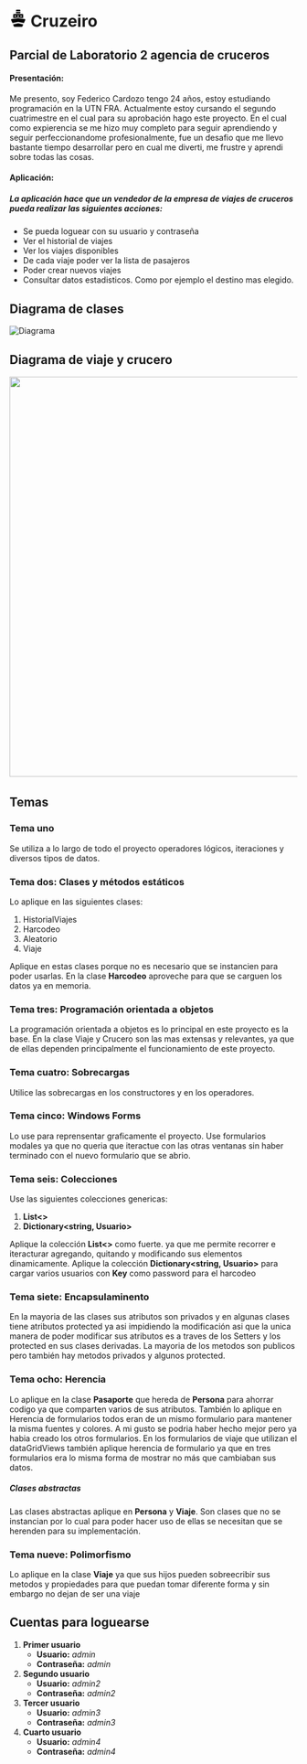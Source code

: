 #  <img src="Imgenes/crucero.png" width="30" height="30">  Cruzeiro    
## Parcial de Laboratorio 2 agencia de cruceros


#### Presentación:

Me presento, soy Federico Cardozo tengo 24 años, estoy estudiando programación en la UTN FRA. Actualmente estoy cursando el segundo cuatrimestre
en el cual para su aprobación hago este proyecto. En el cual como expierencia se me hizo muy completo para seguir aprendiendo y seguir perfeccionandome
profesionalmente, fue un desafio que me llevo bastante tiempo desarrollar pero en cual me diverti, me frustre y aprendi sobre todas las cosas.

#### Aplicación: 
##### La aplicación hace que un vendedor de la empresa de viajes de cruceros pueda realizar las siguientes acciones:
* Se pueda loguear con su usuario y contraseña
* Ver el historial de viajes
* Ver los viajes disponibles                          
* De cada viaje poder ver la lista de pasajeros
* Poder crear nuevos viajes
* Consultar datos estadisticos. Como por ejemplo el destino mas elegido.

## Diagrama de clases
![Diagrama](https://user-images.githubusercontent.com/47437164/197908193-49ef9719-25f9-48a6-be3b-303457838152.png)

## Diagrama de viaje y crucero
<img src="https://user-images.githubusercontent.com/47437164/197899168-20a9f477-36d8-461f-9db5-473cc4175048.png" width="700" height="700">

## Temas

### Tema uno
Se utiliza a lo largo de todo el proyecto operadores lógicos, iteraciones y diversos tipos de datos.

### Tema dos: Clases y métodos estáticos
Lo aplique en las siguientes clases:
1. HistorialViajes
2. Harcodeo
3. Aleatorio
4. Viaje

Aplique en estas clases porque no es necesario que se instancien para poder usarlas. En la clase **Harcodeo** aproveche para que se carguen
los datos ya en memoria.

### Tema tres: Programación orientada a objetos
La programación orientada a objetos es lo principal en este proyecto es la base. En la clase Viaje y Crucero son las mas extensas y relevantes, ya que de ellas dependen principalmente el funcionamiento de este proyecto.

### Tema cuatro: Sobrecargas
Utilice las sobrecargas en los constructores y en los operadores.

### Tema cinco: Windows Forms
Lo use para reprensentar graficamente el proyecto. Use formularios modales ya que no queria que iteractue con las otras ventanas sin haber terminado con el nuevo formulario que se abrio.

### Tema seis: Colecciones
Use las siguientes colecciones genericas:
1. **List<>**
2. **Dictionary<string, Usuario>**

Aplique la colección **List<>** como fuerte. ya que me permite recorrer e iteracturar agregando, quitando y modificando sus elementos dinamicamente.
Aplique la colección **Dictionary<string, Usuario>** para cargar varios usuarios con **Key** como password para el harcodeo

### Tema siete: Encapsulaminento
En la mayoria de las clases sus atributos son privados y en algunas clases tiene atributos protected ya asi impidiendo la modificación asi que la unica manera de poder modificar sus atributos es a traves de los Setters y los protected en sus clases derivadas. 
La mayoria de los metodos son publicos pero también hay metodos privados y algunos protected.

### Tema ocho: Herencia 
Lo aplique en la clase **Pasaporte** que hereda de **Persona** para ahorrar codigo ya que comparten varios de sus atributos.
También lo aplique en Herencia de formularios todos eran de un mismo formulario para mantener la misma fuentes y colores. A mi gusto se podria haber hecho mejor pero ya habia creado los otros formularios. 
En los formularios de viaje que utilizan el dataGridViews también aplique herencia de formulario ya que en tres formularios era lo misma forma de mostrar no más que cambiaban sus datos. 

##### Clases abstractas
Las clases abstractas aplique en **Persona** y **Viaje**. Son clases que no se instancian por lo cual para poder hacer uso de ellas 
se necesitan que se herenden para su implementación.

### Tema nueve: Polimorfismo
Lo aplique en la clase **Viaje** ya que sus hijos pueden sobreecribir sus metodos y propiedades para que puedan tomar diferente forma
y sin embargo no dejan de ser una viaje

## Cuentas para loguearse
1. **Primer usuario** 
    - **Usuario:** *admin*
    - **Contraseña:** *admin*
2. **Segundo usuario** 
    - **Usuario:** *admin2*
    - **Contraseña:** *admin2*
3. **Tercer usuario**
    - **Usuario:** *admin3*
    - **Contraseña:** *admin3*
4. **Cuarto usuario**
    - **Usuario:** *admin4*
    - **Contraseña:** *admin4*


